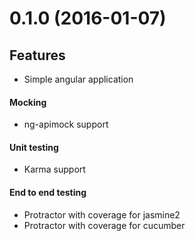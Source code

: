 <a name="0.1.0"></a>
# 0.1.0 (2016-01-07)

## Features
- Simple angular application
#### Mocking
- ng-apimock support
#### Unit testing
- Karma support
#### End to end testing
- Protractor with coverage for jasmine2
- Protractor with coverage for cucumber